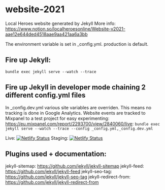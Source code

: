 # website-2021
Local Heroes website generated by Jekyll
More info: https://www.notion.so/localheroesonline/Website-v2021-aae12e644ded4518aae9aa421aa6a3bb

The environment variable is set in _config.yml. production is default.

## Fire up Jekyll:
`bundle exec jekyll serve --watch --trace`

## Fire up Jekyll in developer mode chaining 2 different config.yml files
In _config.dev.yml various site variables are overriden.
This means no tracking is done in Google Analytics.
Website events are tracked to Mixpanel to a test project for easy experimenting: https://eu.mixpanel.com/report/2293700/view/2840060/live:
`bundle exec jekyll serve --watch --trace --config _config.yml,_config.dev.yml`

Live: [![Netlify Status](https://api.netlify.com/api/v1/badges/a22cc245-9143-462e-9816-b575fc3d28a2/deploy-status)](https://app.netlify.com/sites/localheroes-website/deploys)
Staging: [![Netlify Status](https://api.netlify.com/api/v1/badges/bdd1299a-f760-475b-83b2-34da50528ba9/deploy-status)](https://app.netlify.com/sites/hardcore-gates-3bc8f0/deploys)

## Plugins used + documentation:
jekyll-sitemap: https://github.com/jekyll/jekyll-sitemap
jekyll-feed: https://github.com/jekyll/jekyll-feed
jekyll-seo-tag: https://github.com/jekyll/jekyll-seo-tag
jekyll-redirect-from: https://github.com/jekyll/jekyll-redirect-from